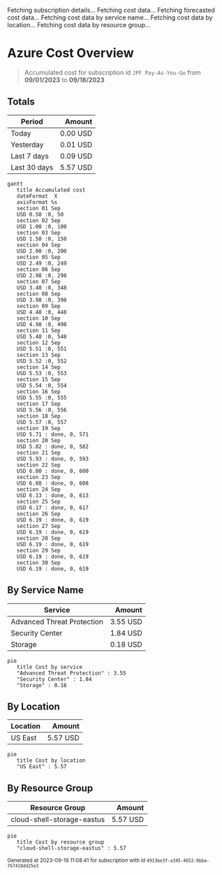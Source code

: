 Fetching subscription details...
Fetching cost data...
Fetching forecasted cost data...
Fetching cost data by service name...
Fetching cost data by location...
Fetching cost data by resource group...
# Azure Cost Overview

> Accumulated cost for subscription id `JPF Pay-As-You-Go` from **09/01/2023** to **09/18/2023**

## Totals

|Period|Amount|
|---|---:|
|Today|0.00 USD|
|Yesterday|0.01 USD|
|Last 7 days|0.09 USD|
|Last 30 days|5.57 USD|

```mermaid
gantt
   title Accumulated cost
   dateFormat  X
   axisFormat %s
   section 01 Sep
   USD 0.50 :0, 50
   section 02 Sep
   USD 1.00 :0, 100
   section 03 Sep
   USD 1.50 :0, 150
   section 04 Sep
   USD 2.00 :0, 200
   section 05 Sep
   USD 2.49 :0, 249
   section 06 Sep
   USD 2.98 :0, 298
   section 07 Sep
   USD 3.48 :0, 348
   section 08 Sep
   USD 3.98 :0, 398
   section 09 Sep
   USD 4.48 :0, 448
   section 10 Sep
   USD 4.98 :0, 498
   section 11 Sep
   USD 5.48 :0, 548
   section 12 Sep
   USD 5.51 :0, 551
   section 13 Sep
   USD 5.52 :0, 552
   section 14 Sep
   USD 5.53 :0, 553
   section 15 Sep
   USD 5.54 :0, 554
   section 16 Sep
   USD 5.55 :0, 555
   section 17 Sep
   USD 5.56 :0, 556
   section 18 Sep
   USD 5.57 :0, 557
   section 19 Sep
   USD 5.71 : done, 0, 571
   section 20 Sep
   USD 5.82 : done, 0, 582
   section 21 Sep
   USD 5.93 : done, 0, 593
   section 22 Sep
   USD 6.00 : done, 0, 600
   section 23 Sep
   USD 6.08 : done, 0, 608
   section 24 Sep
   USD 6.13 : done, 0, 613
   section 25 Sep
   USD 6.17 : done, 0, 617
   section 26 Sep
   USD 6.19 : done, 0, 619
   section 27 Sep
   USD 6.19 : done, 0, 619
   section 28 Sep
   USD 6.19 : done, 0, 619
   section 29 Sep
   USD 6.19 : done, 0, 619
   section 30 Sep
   USD 6.19 : done, 0, 619
```

## By Service Name

|Service|Amount|
|---|---:|
|Advanced Threat Protection|3.55 USD|
|Security Center|1.84 USD|
|Storage|0.18 USD|

```mermaid
pie
   title Cost by service
   "Advanced Threat Protection" : 3.55
   "Security Center" : 1.84
   "Storage" : 0.18
```

## By Location

|Location|Amount|
|---|---:|
|US East|5.57 USD|

```mermaid
pie
   title Cost by location
   "US East" : 5.57
```

## By Resource Group

|Resource Group|Amount|
|---|---:|
|cloud-shell-storage-eastus|5.57 USD|

```mermaid
pie
   title Cost by resource group
   "cloud-shell-storage-eastus" : 5.57
```

<sup>Generated at 2023-09-19 11:08:41 for subscription with id `4913be3f-a345-4652-9bba-767418dd25e3`</sup>
